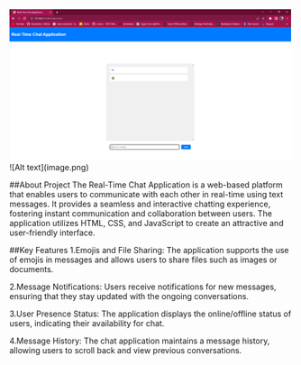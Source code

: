 <img src="chat.png" width="500px">
![Alt text](image.png)

##About Project
The Real-Time Chat Application is a web-based platform that enables users to communicate with each other in real-time using text messages. It provides a seamless and interactive chatting experience, fostering instant communication and collaboration between users. The application utilizes HTML, CSS, and JavaScript to create an attractive and user-friendly interface.


##Key Features
1.Emojis and File Sharing: The application supports the use of emojis in messages and allows users to share files such as images or documents.

2.Message Notifications: Users receive notifications for new messages, ensuring that they stay updated with the ongoing conversations.

3.User Presence Status: The application displays the online/offline status of users, indicating their availability for chat.

4.Message History: The chat application maintains a message history, allowing users to scroll back and view previous conversations.
